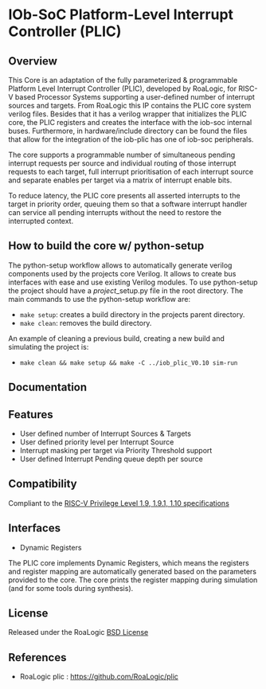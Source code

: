 # IOb-SoC Platform-Level Interrupt Controller (PLIC)

## Overview

This Core is an adaptation of the fully parameterized & programmable Platform Level Interrupt Controller (PLIC), developed by RoaLogic, for RISC-V based Processor Systems supporting a user-defined number of interrupt sources and targets. From RoaLogic this IP contains the PLIC core system verilog files. Besides that it has a verilog wrapper that initializes the PLIC core, the PLIC registers and creates the interface with the iob-soc internal buses. Furthermore, in hardware/include directory can be found the files that allow for the integration of the iob-plic has one of iob-soc peripherals.
 
The core supports a programmable number of simultaneous pending interrupt requests per source and individual routing of those interrupt requests to each target, full interrupt prioritisation of each interrupt source and separate enables per target via a matrix of interrupt enable bits.

To reduce latency, the PLIC core presents all asserted interrupts to the target in priority order, queuing them so that a software interrupt handler can service all pending interrupts without the need to restore the interrupted context.

## How to build the core w/ python-setup
The python-setup workflow allows to automatically generate verilog components used by the projects core Verilog. It allows to create bus interfaces with ease and use existing Verilog modules. To use python-setup the project should have a *project*_setup.py file in the root directory. The main commands to use the python-setup workflow are:
- `make setup`: creates a build directory in the projects parent directory.
- `make clean`: removes the build directory.

An example of cleaning a previous build, creating a new build and simulating the project is:
- `make clean && make setup && make -C ../iob_plic_V0.10 sim-run`

## Documentation


## Features

- User defined number of Interrupt Sources & Targets
- User defined priority level per Interrupt Source
- Interrupt masking per target via Priority Threshold support
- User defined Interrupt Pending queue depth per source

## Compatibility

Compliant to the [RISC-V Privilege Level 1.9, 1.9.1, 1.10 specifications](https://github.com/riscv/riscv-isa-manual/releases/tag/archive)

## Interfaces

- Dynamic Registers

The PLIC core implements Dynamic Registers, which means the registers and register mapping are automatically generated based on the parameters provided to the core. The core prints the register mapping during simulation (and for some tools during synthesis).

## License

Released under the RoaLogic [BSD License](/LICENSE.md)

## References

-  RoaLogic plic : https://github.com/RoaLogic/plic